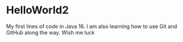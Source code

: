 # HelloWorld2
My first lines of code in Java 16. I am also learning how to use Git and GitHub along the way. Wish me luck
